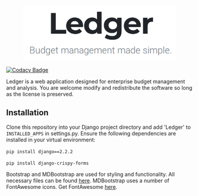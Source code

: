 <p align="center"><img src="static/Ledger/img/LedgerHeader.png" height="150px"/></p>

[![Codacy Badge](https://api.codacy.com/project/badge/Grade/34380b3e56bb4d419fd056e3810838f8)](https://www.codacy.com/app/anthonyvittoria/Ledger?utm_source=github.com&amp;utm_medium=referral&amp;utm_content=anthonyvittoria/Ledger&amp;utm_campaign=Badge_Grade)

Ledger is a web application designed for enterprise budget management and analysis. You are welcome modify and redistribute the software so long as the license is preserved.

## Installation
Clone this repository into your Django project directory and add 'Ledger' to `INSTALLED_APPS` in settings.py. Ensure the following dependencies are installed in your virtual environment:

`pip install django==2.2.2`

`pip install django-crispy-forms`

Bootstrap and MDBootstrap are used for styling and functionality. All necessary files can be found [here](https://mdbootstrap.com/docs/jquery/getting-started/download/). MDBootstrap uses a number of FontAwesome icons. Get FontAwesome [here](https://fontawesome.com/start).
